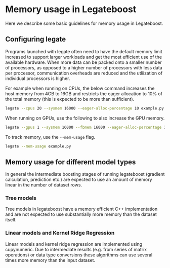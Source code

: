 # Memory usage in Legateboost

Here we describe some basic guidelines for memory usage in Legateboost.

## Configuring legate

Programs launched with legate often need to have the default memory limit increased to support larger workloads and get the most efficient use of the available hardware. When more data can be packed onto a smaller number of processors, as opposed to a higher number of processors with less data per processor, communication overheads are reduced and the utliization of individual processors is higher.

For example when running on CPUs, the below command increases the host memory from 4GB to 16GB and restricts the eager allocation to 10% of the total memory (this is expected to be more than sufficient).

```bash
legate --cpus 20 --sysmem 16000 --eager-alloc-percentage 10 example.py
```

When running on GPUs, use the following to also increase the GPU memory.

```bash
legate --gpus 1 --sysmem 16000 --fbmem 16000 --eager-alloc-percentage 10 example.py
```

To track memory, use the `--mem-usage` flag.

```bash
legate --mem-usage example.py
```

## Memory usage for different model types
In general the intermediate boosting stages of running legateboost (gradient calculation, prediction etc.) are expected to use an amount of memory linear in the number of dataset rows.

### Tree models
Tree models in legateboost have a memory efficient C++ implementation and are not expected to use substantially more memory than the dataset itself.

### Linear models and Kernel Ridge Regression
Linear models and kernel ridge regression are implemented using cupynumeric. Due to intermediate results (e.g. from series of matrix operations) or data type conversions these algorithms can use several times more memory than the input dataset.
